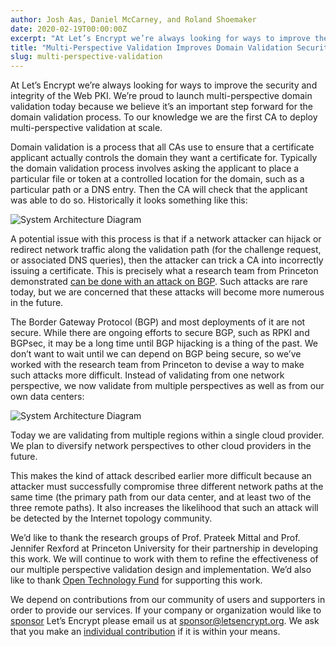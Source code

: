 ```yaml
---
author: Josh Aas, Daniel McCarney, and Roland Shoemaker
date: 2020-02-19T00:00:00Z
excerpt: "At Let’s Encrypt we’re always looking for ways to improve the security and integrity of the Web PKI. We’re proud to launch multi-perspective domain validation today because we believe it’s an important step forward for the domain validation process."
title: "Multi-Perspective Validation Improves Domain Validation Security"
slug: multi-perspective-validation
---
```


At Let’s Encrypt we’re always looking for ways to improve the security and integrity of the Web PKI. We’re proud to launch multi-perspective domain validation today because we believe it’s an important step forward for the domain validation process. To our knowledge we are the first CA to deploy multi-perspective validation at scale.

Domain validation is a process that all CAs use to ensure that a certificate applicant actually controls the domain they want a certificate for. Typically the domain validation process involves asking the applicant to place a particular file or token at a controlled location for the domain, such as a particular path or a DNS entry. Then the CA will check that the applicant was able to do so. Historically it looks something like this:

![System Architecture Diagram](/images/2020-02-19-single-perspective-validation.png)

A potential issue with this process is that if a network attacker can hijack or redirect network traffic along the validation path (for the challenge request, or associated DNS queries), then the attacker can trick a CA into incorrectly issuing a certificate. This is precisely what a research team from Princeton demonstrated [can be done with an attack on BGP](https://www.princeton.edu/~pmittal/publications/bgp-tls-usenix18.pdf). Such attacks are rare today, but we are concerned that these attacks will become more numerous in the future.

The Border Gateway Protocol (BGP) and most deployments of it are not secure. While there are ongoing efforts to secure BGP, such as RPKI and BGPsec, it may be a long time until BGP hijacking is a thing of the past. We don’t want to wait until we can depend on BGP being secure, so we’ve worked with the research team from Princeton to devise a way to make such attacks more difficult. Instead of validating from one network perspective, we now validate from multiple perspectives as well as from our own data centers:

![System Architecture Diagram](/images/2020-02-19-multiple-perspective-validation.png)

Today we are validating from multiple regions within a single cloud provider. We plan to diversify network perspectives to other cloud providers in the future.

This makes the kind of attack described earlier more difficult because an attacker must successfully compromise three different network paths at the same time (the primary path from our data center, and at least two of the three remote paths). It also increases the likelihood that such an attack will be detected by the Internet topology community.

We’d like to thank the research groups of Prof. Prateek Mittal and Prof. Jennifer Rexford at Princeton University for their partnership in developing this work. We will continue to work with them to refine the effectiveness of our multiple perspective validation design and implementation. We’d also like to thank [Open Technology Fund](https://www.opentech.fund/) for supporting this work.

We depend on contributions from our community of users and supporters in order to provide our services. If your company or organization would like to [sponsor](https://letsencrypt.org/become-a-sponsor/) Let’s Encrypt please email us at [sponsor@letsencrypt.org](mailto:sponsor@letsencrypt.org). We ask that you make an [individual contribution](https://letsencrypt.org/donate/) if it is within your means.
